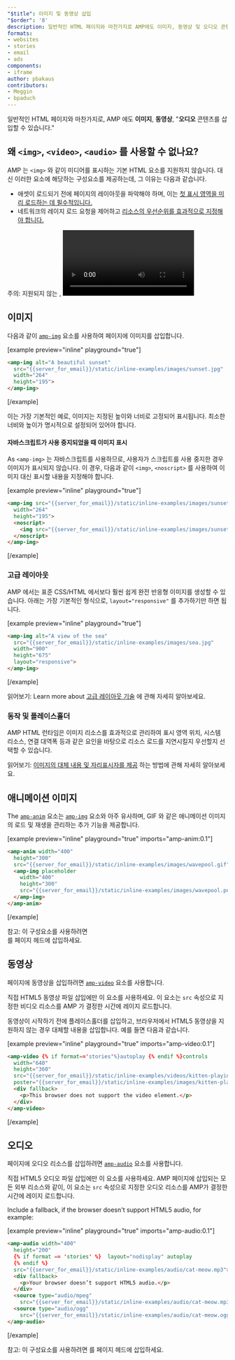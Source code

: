 ```yaml
---
"$title": 이미지 및 동영상 삽입
"$order": '8'
description: 일반적인 HTML 페이지와 마찬가지로 AMP에도 이미지, 동영상 및 오디오 콘텐츠를 삽입할 수 있습니다. AMP 요소의 차이점과 페이지에 해당 요소를 삽입하는 방법을 알아보세요.
formats:
- websites
- stories
- email
- ads
components:
- iframe
author: pbakaus
contributors:
- Meggin
- bpaduch
---
```


일반적인 HTML 페이지와 마찬가지로, AMP 에도 **이미지**, **동영상**, "**오디오** 콘텐츠를 삽입할 수 있습니다."

## 왜 `<img>`, `<video>`, `<audio>` 를 사용할 수 없나요?

AMP 는 `<img>` 와 같이 미디어를 표시하는 기본 HTML 요소를 지원하지 않습니다. 대신 이러한 요소에 해당하는 구성요소를 제공하는데, 그 이유는 다음과 같습니다.

- 애셋이 로드되기 전에 페이지의 레이아웃을 파악해야 하며, 이는 [첫 표시 영역을 미리 로드하는 데 필수적입니다.](../../../../about/how-amp-works.html#size-all-resources-statically)
- 네트워크의 레이지 로드 요청을 제어하고 [리소스의 우선순위를 효과적으로 지정해야 합니다.](../../../../about/how-amp-works.html#prioritize-resource-loading)

주의:  지원되지 않는 <img>, <video>, <audio> 도 렌더링이 됩니다. 하지만 AMP 에서 <a href="../../../../documentation/guides-and-tutorials/learn/validation-workflow/validate_amp.md">페이지를 확인하지</a> 못하여 AMP 의 다양한 이점을 누릴 수 없게 됩니다.</audio></video>

## 이미지

다음과 같이 [`amp-img`](../../../../documentation/components/reference/amp-img.md) 요소를 사용하여 페이지에 이미지를 삽입합니다.

[example preview="inline" playground="true"]
```html
<amp-img alt="A beautiful sunset"
  src="{{server_for_email}}/static/inline-examples/images/sunset.jpg"
  width="264"
  height="195">
</amp-img>
```
[/example]

이는 가장 기본적인 예로, 이미지는 지정된 높이와 너비로 고정되어 표시됩니다. 최소한 너비와 높이가 명시적으로 설정되어 있어야 합니다.

#### 자바스크립트가 사용 중지되었을 때 이미지 표시

As `<amp-img>`  는 자바스크립트를 사용하므로, 사용자가 스크립트를 사용 중지한 경우 이미지가 표시되지 않습니다. 이 경우, 다음과 같이 `<img>`, `<noscript>` 를 사용하여 이미지 대신 표시할 내용을 지정해야 합니다.

[example preview="inline" playground="true"]
```html
<amp-img src="{{server_for_email}}/static/inline-examples/images/sunset.jpg"
  width="264"
  height="195">
  <noscript>
    <img src="{{server_for_email}}/static/inline-examples/images/sunset.jpg" width="264" height="195" />
  </noscript>
</amp-img>
```
[/example]

### 고급 레이아웃

AMP 에서는 표준 CSS/HTML 에서보다 훨씬 쉽게 완전 반응형 이미지를 생성할 수 있습니다. 아래는 가장 기본적인 형식으로, `layout="responsive"` 를 추가하기만 하면 됩니다.

[example preview="inline" playground="true"]
```html
<amp-img alt="A view of the sea"
  src="{{server_for_email}}/static/inline-examples/images/sea.jpg"
  width="900"
  height="675"
  layout="responsive">
</amp-img>
```
[/example]

읽어보기: Learn more about [고급 레이아웃 기술](../../../../documentation/guides-and-tutorials/develop/style_and_layout/control_layout.md) 에 관해 자세히 알아보세요.

### 동작 및 플레이스홀더

AMP HTML 런타임은 이미지 리소스를 효과적으로 관리하여 표시 영역 위치, 시스템 리소스, 연결 대역폭 등과 같은 요인을 바탕으로 리소스 로드를 지연시킬지 우선할지 선택할 수 있습니다.

읽어보기: [이미지의 대체 내용 및 자리표시자를 제공](../../../../documentation/guides-and-tutorials/develop/style_and_layout/placeholders.md) 하는 방법에 관해 자세히 알아보세요.

## 애니메이션 이미지

The [`amp-anim`](../../../../documentation/components/reference/amp-anim.md) 요소는 [`amp-img`](../../../../documentation/components/reference/amp-img.md) 요소와 아주 유사하며, GIF 와 같은 애니메이션 이미지의 로드 및 재생을 관리하는 추가 기능을 제공합니다.

[example preview="inline" playground="true" imports="amp-anim:0.1"]
```html
<amp-anim width="400"
  height="300"
  src="{{server_for_email}}/static/inline-examples/images/wavepool.gif">
  <amp-img placeholder
    width="400"
    height="300"
    src="{{server_for_email}}/static/inline-examples/images/wavepool.png">
  </amp-img>
</amp-anim>
```
[/example]

참고: 이 구성요소를 사용하려면<code> <script async custom-element="amp-anim" src="https://cdn.ampproject.org/v0/amp-anim-0.1.js"></script></code> 를 페이지 헤드에 삽입하세요.

## 동영상

페이지에 동영상을 삽입하려면 [`amp-video`](../../../../documentation/components/reference/amp-video.md) 요소를 사용합니다.

직접 HTML5 동영상 파일 삽입에만 이 요소를 사용하세요. 이 요소는 `src` 속성으로 지정한 비디오 리소스를 AMP 가 결정한 시간에 레이지 로드합니다.

동영상이 시작하기 전에 플레이스홀더를 삽입하고, 브라우저에서 HTML5 동영상을 지원하지 않는 경우 대체할 내용을 삽입합니다. 예를 들면 다음과 같습니다.

[example preview="inline" playground="true" imports="amp-video:0.1"]
```html
<amp-video {% if format=='stories'%}autoplay {% endif %}controls
  width="640"
  height="360"
  src="{{server_for_email}}/static/inline-examples/videos/kitten-playing.mp4"
  poster="{{server_for_email}}/static/inline-examples/images/kitten-playing.png">
  <div fallback>
    <p>This browser does not support the video element.</p>
  </div>
</amp-video>
```
[/example]

## 오디오

페이지에 오디오 리소스를 삽입하려면 [`amp-audio`](../../../../documentation/components/reference/amp-audio.md) 요소를 사용합니다.

직접 HTML5 오디오 파일 삽입에만 이 요소를 사용하세요. AMP 페이지에 삽입되는 모든 외부 리소스와 같이, 이 요소는 `src` 속성으로 지정한 오디오 리소스를 AMP가 결정한 시간에 레이지 로드합니다.

Include a fallback, if the browser doesn't support HTML5 audio, for example:

[example preview="inline" playground="true" imports="amp-audio:0.1"]
```html
<amp-audio width="400"
  height="200"
  {% if format == 'stories' %}  layout="nodisplay" autoplay
  {% endif %}
  src="{{server_for_email}}/static/inline-examples/audio/cat-meow.mp3">
  <div fallback>
    <p>Your browser doesn’t support HTML5 audio.</p>
  </div>
  <source type="audio/mpeg"
    src="{{server_for_email}}/static/inline-examples/audio/cat-meow.mp3">
  <source type="audio/ogg"
    src="{{server_for_email}}/static/inline-examples/audio/cat-meow.ogg">
</amp-audio>
```
[/example]

참고: 이 구성요소를 사용하려면 <code><script async custom-element="amp-audio" src="https://cdn.ampproject.org/v0/amp-audio-0.1.js"></script></code> 를 페이지 헤드에 삽입하세요.
